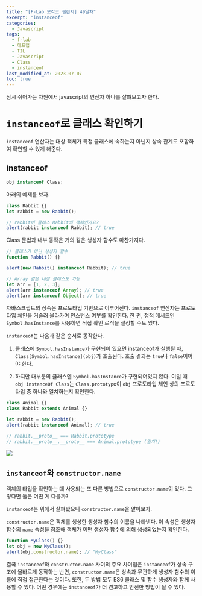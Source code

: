 ```yaml
---
title: "[F-Lab 모각코 챌린지] 49일차"
excerpt: "instanceof"
categories:
  - Javascript
tags:
  - f-lab
  - 에프랩
  - TIL
  - Javascript
  - Class
  - instanceof
last_modified_at: 2023-07-07
toc: true
---
```


잠시 쉬어가는 차원에서 javascript의 연산자 하나를 살펴보고자 한다.

# `instanceof`로 클래스 확인하기

`instanceof` 연산자는 대상 객체가 특정 클래스에 속하는지 아닌지 상속 관계도 포함하여 확인할 수 있게 해준다.

## instanceof

```javascript
obj instanceof Class;
```

아래의 예제를 보자.

```javascript
class Rabbit {}
let rabbit = new Rabbit();

// rabbit이 클래스 Rabbit의 객체인가요?
alert(rabbit instanceof Rabbit); // true
```

Class 문법과 내부 동작은 거의 같은 생성자 함수도 마찬가지다.

```javascript
// 클래스가 아닌 생성자 함수
function Rabbit() {}

alert(new Rabbit() instanceof Rabbit); // true

// Array 같은 내장 클래스도 가능
let arr = [1, 2, 3];
alert(arr instanceof Array); // true
alert(arr instanceof Object); // true
```

자바스크립트의 상속은 프로토타입 기반으로 이루어진다. `instanceof` 연산자는 프로토타입 체인을 거슬러 올라가며 인스턴스 여부를 확인한다. 한 편, 정적 메서드인 `Symbol.hasInstance`를 사용하면 직접 확인 로직을 설정할 수도 있다.

`instanceof`는 다음과 같은 순서로 동작한다.

1. 클래스에 `Symbol.hasInstance`가 구현되어 있으면 instanceof가 실행될 때, `Class[Symbol.hasInstance](obj)`가 호출된다. 호출 결과는 `true`나 `false`이어야 한다.

2. 하지만 대부분의 클래스엔 `Symbol.hasInstance`가 구현되어있지 않다. 이럴 때 `obj instanceOf Class`는 `Class.prototyp`e이 `obj` 프로토타입 체인 상의 프로토타입 중 하나와 일치하는지 확인한다.

```javascript
class Animal {}
class Rabbit extends Animal {}

let rabbit = new Rabbit();
alert(rabbit instanceof Animal); // true

// rabbit.__proto__ === Rabbit.prototype
// rabbit.__proto__.__proto__ === Animal.prototype (일치!)
```

![](https://ko.javascript.info/article/instanceof/instanceof.svg)

## `instanceof`와 `constructor.name`

객체의 타입을 확인하는 데 사용되는 또 다른 방법으로 `constructor.name`이 있다. 그렇다면 둘은 어떤 게 다를까?

`instanceof`는 위에서 살펴봤으니 `constructor.name`을 알아보자.

`constructor.name`은 객체를 생성한 생성자 함수의 이름을 나타낸다. 이 속성은 생성자 함수의 `name` 속성을 참조해 객체가 어떤 생성자 함수에 의해 생성되었는지 확인한다.

```javascript
function MyClass() {}
let obj = new MyClass();
alert(obj.constructor.name); // "MyClass"
```

결국 `instanceof`와 `constructor.name` 사이의 주요 차이점은 `instanceof`가 상속 구조에 올바르게 동작하는 반면, `constructor.name`은 상속과 무관하게 생성자 함수의 이름에 직접 접근한다는 것이다. 또한, 두 방법 모두 ES6 클래스 및 함수 생성자와 함께 사용할 수 있다. 어떤 경우에는 `instanceof`가 더 견고하고 안전한 방법이 될 수 있다.
